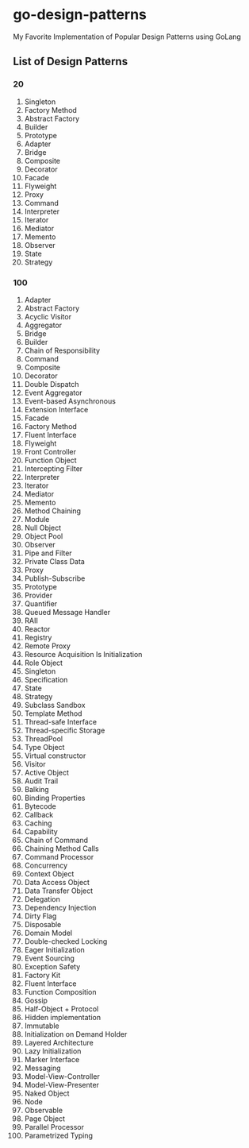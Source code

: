 # go-design-patterns

My Favorite Implementation of Popular Design Patterns using GoLang

## List of Design Patterns

<!-- I asked ChatGPT for a list of 100 design patterns and he gave me this -->

### 20

1. Singleton
1. Factory Method
1. Abstract Factory
1. Builder
1. Prototype
1. Adapter
1. Bridge
1. Composite
1. Decorator
1. Facade
1. Flyweight
1. Proxy
1. Command
1. Interpreter
1. Iterator
1. Mediator
1. Memento
1. Observer
1. State
1. Strategy

### 100

1. Adapter
1. Abstract Factory
1. Acyclic Visitor
1. Aggregator
1. Bridge
1. Builder
1. Chain of Responsibility
1. Command
1. Composite
1. Decorator
1. Double Dispatch
1. Event Aggregator
1. Event-based Asynchronous
1. Extension Interface
1. Facade
1. Factory Method
1. Fluent Interface
1. Flyweight
1. Front Controller
1. Function Object
1. Intercepting Filter
1. Interpreter
1. Iterator
1. Mediator
1. Memento
1. Method Chaining
1. Module
1. Null Object
1. Object Pool
1. Observer
1. Pipe and Filter
1. Private Class Data
1. Proxy
1. Publish-Subscribe
1. Prototype
1. Provider
1. Quantifier
1. Queued Message Handler
1. RAII
1. Reactor
1. Registry
1. Remote Proxy
1. Resource Acquisition Is Initialization
1. Role Object
1. Singleton
1. Specification
1. State
1. Strategy
1. Subclass Sandbox
1. Template Method
1. Thread-safe Interface
1. Thread-specific Storage
1. ThreadPool
1. Type Object
1. Virtual constructor
1. Visitor
1. Active Object
1. Audit Trail
1. Balking
1. Binding Properties
1. Bytecode
1. Callback
1. Caching
1. Capability
1. Chain of Command
1. Chaining Method Calls
1. Command Processor
1. Concurrency
1. Context Object
1. Data Access Object
1. Data Transfer Object
1. Delegation
1. Dependency Injection
1. Dirty Flag
1. Disposable
1. Domain Model
1. Double-checked Locking
1. Eager Initialization
1. Event Sourcing
1. Exception Safety
1. Factory Kit
1. Fluent Interface
1. Function Composition
1. Gossip
1. Half-Object + Protocol
1. Hidden implementation
1. Immutable
1. Initialization on Demand Holder
1. Layered Architecture
1. Lazy Initialization
1. Marker Interface
1. Messaging
1. Model-View-Controller
1. Model-View-Presenter
1. Naked Object
1. Node
1. Observable
1. Page Object
1. Parallel Processor
1. Parametrized Typing
